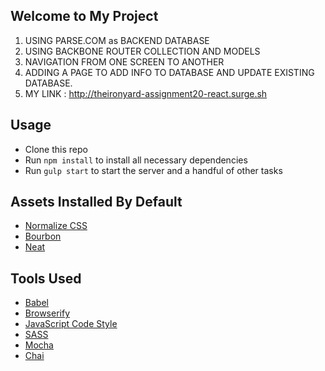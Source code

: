 ## Welcome to My Project




1. USING PARSE.COM as BACKEND DATABASE
2. USING BACKBONE ROUTER COLLECTION AND MODELS
3. NAVIGATION FROM ONE SCREEN TO ANOTHER
4. ADDING A PAGE TO ADD INFO TO DATABASE AND UPDATE EXISTING DATABASE.
5. MY LINK : http://theironyard-assignment20-react.surge.sh


## Usage

- Clone this repo
- Run `npm install` to install all necessary dependencies
- Run `gulp start` to start the server and a handful of other tasks


## Assets Installed By Default

- [Normalize CSS](https://necolas.github.io/normalize.css/)
- [Bourbon](http://bourbon.io/)
- [Neat](http://neat.bourbon.io/)


## Tools Used

- [Babel](https://babeljs.io/)
- [Browserify](http://browserify.org/)
- [JavaScript Code Style](http://jscs.info/)
- [SASS](http://sass-lang.com/)
- [Mocha](https://mochajs.org/)
- [Chai](http://chaijs.com/)
